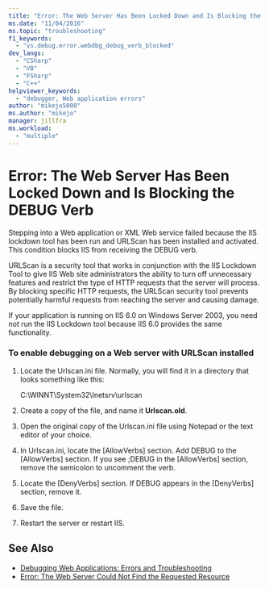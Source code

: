 ```yaml
---
title: "Error: The Web Server Has Been Locked Down and Is Blocking the DEBUG Verb | Microsoft Docs"
ms.date: "11/04/2016"
ms.topic: "troubleshooting"
f1_keywords:
  - "vs.debug.error.webdbg_debug_verb_blocked"
dev_langs:
  - "CSharp"
  - "VB"
  - "FSharp"
  - "C++"
helpviewer_keywords:
  - "debugger, Web application errors"
author: "mikejo5000"
ms.author: "mikejo"
manager: jillfra
ms.workload:
  - "multiple"
---
```

# Error: The Web Server Has Been Locked Down and Is Blocking the DEBUG Verb
Stepping into a Web application or XML Web service failed because the IIS lockdown tool has been run and URLScan has been installed and activated. This condition blocks IIS from receiving the DEBUG verb.

 URLScan is a security tool that works in conjunction with the IIS Lockdown Tool to give IIS Web site administrators the ability to turn off unnecessary features and restrict the type of HTTP requests that the server will process. By blocking specific HTTP requests, the URLScan security tool prevents potentially harmful requests from reaching the server and causing damage.

 If your application is running on IIS 6.0 on Windows Server 2003, you need not run the IIS Lockdown tool because IIS 6.0 provides the same functionality.

### To enable debugging on a Web server with URLScan installed

1.  Locate the Urlscan.ini file. Normally, you will find it in a directory that looks something like this:

     C:\WINNT\System32\Inetsrv\urlscan

2.  Create a copy of the file, and name it **Urlscan.old**.

3.  Open the original copy of the Urlscan.ini file using Notepad or the text editor of your choice.

4.  In Urlscan.ini, locate the [AllowVerbs] section. Add DEBUG to the [AllowVerbs] section. If you see ;DEBUG in the [AllowVerbs] section, remove the semicolon to uncomment the verb.

5.  Locate the [DenyVerbs] section. If DEBUG appears in the [DenyVerbs] section, remove it.

6.  Save the file.

7.  Restart the server or restart IIS.

## See Also
- [Debugging Web Applications: Errors and Troubleshooting](../debugger/debugging-web-applications-errors-and-troubleshooting.md)
- [Error: The Web Server Could Not Find the Requested Resource](../debugger/error-the-web-server-could-not-find-the-requested-resource.md)